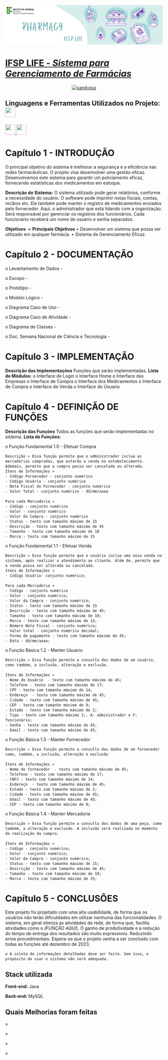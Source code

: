<p align="center">
     <a href="https://pep.ifsp.edu.br/">
    <img src="PEP LIFE.png" alt="IFSP_LIFE">
</p>

# **IFSP LIFE** - *Sistema para Gerenciamento de Farmácias*

<p align="center"> <a href="https://github.com/ryo-ma/github-profile-trophy"><img src="https://github-profile-trophy.vercel.app/?username=xandyssz" alt="xandyssz" /></a> </p>

<h2> Linguagens e Ferramentas Utilizados no Projeto: <img src = "https://raw.githubusercontent.com/rahulbanerjee26/githubProfileReadmeGenerator/main/gifs/code.gif" width = 32px height=32px> </h2>
<a href= https://github.com/?tab=repositories&q=&type=&language=java&sort= > <img width ='32px' height='32px' src ='https://raw.githubusercontent.com/rahulbanerjee26/githubAboutMeGenerator/main/icons/java.svg'> </a>
<a href= https://github.com/?tab=repositories&q=&type=&language=mysql&sort= > <img width ='32px' height='32px' src ='https://raw.githubusercontent.com/rahulbanerjee26/githubAboutMeGenerator/main/icons/mysql.svg'> </a>



# Capítulo 1 - INTRODUÇÃO
O principal objetivo do sistema é melhorar a segurança e a eficiência nas redes farmacêuticas. O projeto visa desenvolver uma gestão eficaz. Desenvolvemos este sistema para garantir um policiamento eficaz, fornecendo estatísticas dos medicamentos em estoque.

**Descrição do Sistema:** 
O sistema utilizado pode gerar relatórios, conforme a necessidade do usuário. O software pode imprimir notas fiscais, contas, recibos etc. Ele também pode manter o registro de medicamentos enviados pelo fornecedor. Aqui, o administrador que está lidando com a organização. Será responsável por gerenciar os registros dos funcionários. Cada funcionário receberá um nome de usuário e senha separados.

**Objetivos**
-> **Principais Objetivos**
• Desenvolver um sistema que possa ser utilizado em qualquer farmácia.
• Sistema de Gerenciamento Eficaz.

# Capítulo 2 - DOCUMENTAÇÃO
o Levantamento de Dados -  

o Escopo -

o Protótipo -

o Modelo Lógico -

o Diagrama Caso de Uso -

o Diagrama Caso de Atividade - 

o Diagrama de Classes - 

o Doc. Semana Nacional de Ciência e Tecnologia - 


# Capítulo 3 - IMPLEMENTAÇÃO 
**Descrição das Implementações**
Funções que serão implementadas. 
**Lista de Módulos:**
o  Interface de Login
o  Interface Home
o  Interface das Empresas
o  Interface de Compra
o  Interface dos Medicamentos
o  Interface de Compra
o  Interface de Venda
o Interface do Úsuario

# Capítulo 4 - DEFINIÇÃO DE FUNÇÕES 
**Descrição das Funções**
Todos as funções que serão implementadas no sistema.
**Lista de Funções:**<p>

o Função Fundamental 1.0 - Efetuar Compra

    Descrição » Essa função permite que o administrador inclua as mercadorias compradas, que estarão a venda no estabelecimento. Ademais, permite que a compra possa ser cancelada ou alterada.
    Itens de Informações » 
    - Código Fornecedor - conjunto numérico
    - Código Usuário - conjunto numérico
    - Nota Fiscal do Fornecedor - conjunto numérico
    - Valor Total - conjunto numérico - dd/mm/aaaa

    Para cada Mercadoria » 
    - Código - conjunto numérico
    - Valor - conjunto numérico
    - Valor da Compra - conjunto numérico
    - Status - texto com tamanho máximo de 15
    - Descrição - texto com tamanho máximo de 45
    - Tamanho - texto com tamanho máximo de 10
    - Marca - texto com tamanho máximo de 15

o Função Fundamental 1.1 - Efetuar Venda

    Descrição » Essa função permite que o usuário inclua uma nova venda no sistema, após realizar o atendimento ao cliente. Além de, permite que a venda possa ser alterada ou cancelada.
    Itens de Informações » 
    - Código Usuário- conjunto numérico;

    Para cada Mercadoria » 
    - Código - conjunto numérico
    - Valor - conjunto numérico;
    - Valor da Compra - conjunto numérico;
    - Status - texto com tamanho máximo de 15
    - Descrição - texto com tamanho máximo de 45;
    - Tamanho - texto com tamanho máximo de 10;
    - Marca - texto com tamanho máximo de 15;
    - Número Nota Fiscal - conjunto numérico;
    - Valor total - conjunto numérico decimal;
    - Forma de pagamento - texto com tamanho máximo de 45;
    - Data - dd/mm/aaaa;

o Função Básica 1.2 - Manter Usuario

    Descrição » Essa função permite a consulta dos dados de um usuário, como também, a inclusão, alteração e exclusão.

    Itens de Informações » 
    - Nome do Usuário  - texto com tamanho máximo de 45;
    - Telefone - texto com tamanho máximo de 17;
    - CPF - texto com tamanho máximo de 14;
    - Endereço  - texto com tamanho máximo de 45;
    - Cidade - texto com tamanho máximo de 45;
    - CEP - texto com tamanho máximo de 9;
    - Estado - texto com tamanho máximo de 2;
    - Tipo - texto com tamanho máximo 1;. A: administrador e F: funcionário;
    - Senha - texto com tamanho máximo de 45;
    - Email - texto com tamanho máximo de 45;

o Função Básica 1.3 - Manter Fornecedor

    Descrição » Essa função permite a consulta dos dados de um fornecedor como, também, a inclusão, alteração e exclusão

    Itens de Informações » 
    - Nome do fornecedor  - texto com tamanho máximo de 45;
    - Telefone - texto com tamanho máximo de 17;
    - CNPJ - texto com tamanho máximo de 14;
    - Endereço  - texto com tamanho máximo de 45;
    - Estado - texto com tamanho máximo de 2;
    - Cidade - texto com tamanho máximo de 45;
    - Email - texto com tamanho máximo de 45;
    - CEP - texto com tamanho máximo de 9;

o Função Básica 1.4 - Manter Mercadoria

    Descrição » Essa função permite a consulta dos dados de uma peça, como também, a alteração e exclusão. A inclusão será realizada no momento da realização da compra.

    Itens de Informações » 
    - Código - conjunto numérico;
    - Valor - conjunto numérico;
    - Valor da Compra - conjunto numérico;
    - Status - texto com tamanho máximo de 15;
    - Descrição - texto com tamanho máximo de 45;
    - Tamanho - texto com tamanho máximo de 10;
    - Marca - texto com tamanho máximo de 15;

# Capítulo 5 - CONCLUSÕES
 Este projeto foi projetado com uma alta usabilidade, de forma que os usuários não terão dificuldades em utilizar nenhuma das funcionalidades. O sistema, em geral otimiza as atividades da rede, de forma que, facilita atividades como o *[FUNÇÃO AQUI*]. O ganho de produtividade e a redução do tempo de entrega dos resultados são muito expressivos. Reduzindo erros procedimentais. Espera-se que o projeto venha a ser concluído com todas as funções até dezembro de 2023.

    o A coleta de informações detalhadas deve ser feita. Sem isso, o propósito de usar o sistema não será adequada.

## Stack utilizada

**Front-end:** Java

**Back-end:** MySQL


## Quais Melhorias foram feitas

»

»


»

»




